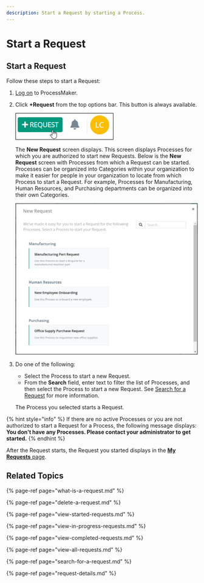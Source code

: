 ```yaml
---
description: Start a Request by starting a Process.
---
```


# Start a Request

## Start a Request

Follow these steps to start a Request:

1. [Log on](../log-in.md#log-in) to ProcessMaker.
2. Click **+Request** from the top options bar. This button is always available.

   ![](../../.gitbook/assets/+-request-button-highlighted.png)

   The **New Request** screen displays. This screen displays Processes for which you are authorized to start new Requests. Below is the **New Request** screen with Processes from which a Request can be started. Processes can be organized into Categories within your organization to make it easier for people in your organization to locate from which Process to start a Request. For example, Processes for Manufacturing, Human Resources, and Purchasing departments can be organized into their own Categories.  

   ![](../../.gitbook/assets/new-request-screen-requests.png)

3. Do one of the following:

   * Select the Process to start a new Request.
   * From the **Search** field, enter text to filter the list of Processes, and then select the Process to start a new Request. See [Search for a Request](search-for-a-request.md) for more information.

   The Process you selected starts a Request.

{% hint style="info" %}
If there are no active Processes or you are not authorized to start a Request for a Process, the following message displays: **You don't have any Processes. Please contact your administrator to get started.**
{% endhint %}

After the Request starts, the Request you started displays in the [**My Requests** page](view-started-requests.md#view-requests-you-started).

## Related Topics

{% page-ref page="what-is-a-request.md" %}

{% page-ref page="delete-a-request.md" %}

{% page-ref page="view-started-requests.md" %}

{% page-ref page="view-in-progress-requests.md" %}

{% page-ref page="view-completed-requests.md" %}

{% page-ref page="view-all-requests.md" %}

{% page-ref page="search-for-a-request.md" %}

{% page-ref page="request-details.md" %}

